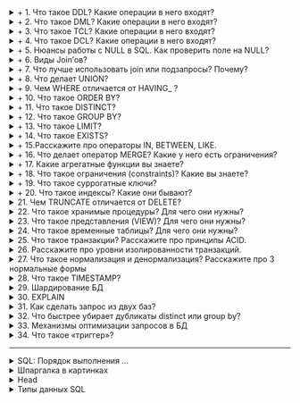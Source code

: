 


<details>
        <summary>+ 1. Что такое DDL? Какие операции в него входят?</summary>

## Что такое DDL? Какие операции в него входят? Рассказать про них.

### DDL (_Data Definition Language_) — язык для определения структуры базы данных. Основные команды:
* **CREATE**: создание новых объектов (_таблиц, индексов и т.д._).
* **ALTER**: изменение структуры существующих объектов.
* **DROP**: удаление объектов и всех данных в них.
* **TRUNCATE**: очистка таблиц (_быстрое удаление данных без удаления структуры_).
* **RENAME**: переименование объектов.


![Виды команд в SQL](/ITM/ITM04_SQL/imgs/2025-03-31_14-14-32.png)

```text
***** из методички *****
DDL (Data Definition Language) -  операторы определения данных :
CREATE создает объект БД (базу, таблицу, представление, пользователя и т. д.),
ALTER изменяет объект (структуру),
DROP удаляет объект;
TRUNCATE удаляет таблицу и создает её пустую заново, но если в таблице были foreigh key, то создать таблицу не получится. rollback после TRUNCATE невозможен
```
---
</details>



<details>
        <summary>+ 2. Что такое DML? Какие операции в него входят?</summary>

## Что такое DML? Какие операции в него входят? Рассказать про них.

### DML (_Data Manipulation Language_) — язык для работы с данными в таблицах. Основные операции:
* **SELECT**: выборка данных.
* **INSERT**: добавление новых строк.
* **UPDATE**: изменение существующих данных.
* **DELETE**: удаление строк.

_Эти команды позволяют взаимодействовать с данными в базе._

```text
***** из методички *****
DML (Data Manipulation Language) - операторы манипуляции данными :
SELECT выбирает данные, удовлетворяющие заданным условиям,
INSERT добавляет новые данные,
UPDATE изменяет существующие данные,
DELETE удаляет данные при выполнении условия WHERE;
```
---
</details>



<details>
        <summary>+ 3. Что такое TCL? Какие операции в него входят?</summary>

## Что такое TCL? Какие операции в него входят? Рассказать про них.

### TCL (_Transaction Control Language_) — это набор операторов `SQL` для управления транзакциями. Основные команды:
* **COMMIT**: сохраняет все изменения транзакции.
* **ROLLBACK**: отменяет все изменения транзакции.
* **SAVEPOINT**: устанавливает точку сохранения для частичного отката.
* **SET TRANSACTION**: задаёт параметры транзакции (_например, уровень изоляции_).

```text
***** из методички *****
TCL (Transaction Control Language) - операторы управления транзакциями :
BEGIN служит для определения начала транзакции
COMMIT применяет транзакцию,
ROLLBACK откатывает все изменения, сделанные в контексте текущей транзакции,
SAVEPOINT разбивает транзакцию на более мелкие.
```
---
</details>



<details>
        <summary>+ 4. Что такое DCL? Какие операции в него входят?</summary>

## Что такое DCL? Какие операции в него входят? Рассказать про них.

### DCL (_Data Control Language_) — набор команд для управления доступом к данным и привилегиями пользователей в базе данных.
* **GRANT**: Выдает привилегии (_например, `SELECT`, `INSERT`, `UPDATE`, `DELETE`_) 
конкретным пользователям или ролям.
* **REVOKE**: Отзыв ранее выданных привилегий.
* **DENY**: Явно запрещает права доступа, 
даже если они уже были предоставлены другим способом (_например, через `GRANT` или членство в группе_).

_Эти команды помогают обеспечить безопасность и контроль над доступом к базе данных._

```text
***** из методички *****
DCL  (Data Control Language) - операторы определения доступа к данным:
GRANT предоставляет пользователю (группе) разрешения на определенные операции с объектом,
REVOKE отзывает ранее выданные разрешения,
DENY Запрещает разрешения, предоставленные пользователю;
```
---
</details>



<details>
        <summary>+ 5. Нюансы работы с NULL в SQL. Как проверить поле на NULL?</summary>

## Нюансы работы с NULL в SQL. Как проверить поле на NULL?

* **Определение**: `NULL` означает отсутствие или неопределённость значения.
* **Сравнение**: Обычные операторы (`=` и `<>`) не работают с `NULL` — 
любые сравнения приводят к неопределённому результату.
* **Проверка**: Для выявления NULL используйте конструкции `IS NULL` и `IS NOT NULL`.

```text
***** из методички *****
NULL - отсутствие данных. 
NULL - специальное значение (псевдозначение), 
которое может быть записано в поле таблицы базы данных. 

NULL соответствует понятию «пустое поле», 
то есть «поле, не содержащее никакого значения».

NULL означает отсутствие, неизвестность информации.
 
Значение NULL не является значением в полном смысле слова: 
по определению оно означает отсутствие значения 
и не принадлежит ни одному типу данных. 
Поэтому NULL не равно ни логическому значению FALSE, 
ни пустой строке, ни 0. 

При сравнении NULL с любым значением будет получен результат NULL, 
а не FALSE и не 0. Более того, NULL не равно NULL!

команды: IS NULL, IS NOT NULL
```
---
</details>



<details>
        <summary>+ 6. Виды Join’ов?</summary>

## Виды Join’ов?

**JOIN** позволяет объединять строки из двух и более таблиц на основе 
логической связи между их столбцами. Объединение происходит по заданному 
условию (обычно через конструкцию ON), что обеспечивает "склеивание" данных 
из разных источников в единое представление.

**Особенности**:

* Порядок таблиц не играет принципиальной роли для `INNER` и `CROSS JOIN`.
* Для внешних соединений (`LEFT`, `RIGHT`) порядок определяет, какая таблица 
является базовой (_откуда берутся все строки_), а отсутствующие значения заменяются на `NULL`.

### 🎯 Типы JOIN и их особенности

| Тип JOIN               | Возвращаемые данные                                                | Ключевая особенность                                             |
|------------------------|--------------------------------------------------------------------|------------------------------------------------------------------|
| **INNER JOIN**         | Только строки, удовлетворяющие условию соединения во всех таблицах | Только те строки, где есть совпадения                            |
| **LEFT (OUTER) JOIN**  | Все строки левой таблицы; правые – только при совпадении           | Если совпадений нет – правые столбцы заполняются NULL            |
| **RIGHT (OUTER) JOIN** | Все строки правой таблицы; левые – только при совпадении           | Если совпадений нет – левые столбцы заполняются NULL             |
| **FULL (OUTER) JOIN**  | Все строки обеих таблиц; отсутствующие значения – NULL             | Полное объединение данных независимо от совпадений               |
| **CROSS JOIN**         | Декартово произведение обеих таблиц (все возможные комбинации)     | Соединение без условия – итоговый набор может быть очень большим |

### 📌 Итог
* `INNER JOIN`: Возвращает только совпадающие строки из обеих таблиц.
* `LEFT/RIGHT JOIN`: Обеспечивают включение всех строк одной из таблиц с заполнением отсутствующих данных значениями NULL.
* `FULL JOIN`: Объединяет все строки из обеих таблиц, компенсируя несоответствия с помощью NULL.
* `CROSS JOIN`: Создает все возможные комбинации, что полезно для генерации декартова произведения, но требует осторожности из‑за потенциального большого объема результатов.

![логические и физические виды JOIN](/ITM/ITM04_SQL/imgs/2025-03-31_14-22-59.png)


![Виды Join’ов](/ITM/ITM04_SQL/imgs/2025-03-28_17-08-34.png)

```text
***** из методички *****
JOIN - оператор языка SQL, который является реализацией операции соединения реляционной алгебры. 
        Предназначен для обеспечения выборки данных из двух таблиц и включения этих данных в один 
        результирующий набор.

        Особенностями операции соединения являются следующее:

        - в схему таблицы-результата входят столбцы обеих исходных таблиц (таблиц-операндов), 
        то есть схема результата является «сцеплением» схем операндов;
        - каждая строка таблицы-результата является «сцеплением» строки из одной таблицы-операнда со 
        строкой второй таблицы-операнда;
        - при необходимости соединения не двух, а нескольких таблиц, операция соединения применяется 
        несколько раз (последовательно).
        
Какие существуют типы JOIN?
(INNER) JOIN Предполагает что в результриующий запрос попадают только те строки которые являются пересичением двух таблиц, которые по условию прописаны в дерективе ON Результатом объединения таблиц являются записи, общие для левой и правой таблиц. 
        Порядок таблиц для оператора не важен, поскольку оператор является симметричным. Дефолт - INNER

        LEFT (OUTER) JOIN Объединение которое предполагает что в результирующий запрос попадают все строки из таблицы A(левой таблицы) и те строки из таблицы B у которых есть пресечения с А недостоищие строки заполняются NULL.Кортежи из внутреннего соединения, и не вошедшие во внутреннее соединение 
        кортежи из левого источника. Атрибуты в кортежах, которые не имеют совпадений по общим столбцам
        заполняются неопределенными значениями. Порядок таблиц для оператора важен, поскольку оператор 
        не является симметричным.

        RIGHT (OUTER) JOIN Объединение которое предполагает что в результирующий запрос попадают все строки из таблицы B(правой таблицы) и те строки из таблицы А у которых есть пресечения с B недостоищие строки заполняются NULL

        FULL (OUTER) JOIN Результатом объединения таблиц являются все записи, которые присутствуют в
        таблицах. Порядок таблиц для оператора не важен, поскольку оператор является симметричным. Сочетание IINER - LEFT - RIGHT

        CROSS JOIN (декартово произведение) - полное соединение двух таблиц (Все - Со всем) Перекрестное соединение создает декартовое произведение между двумя таблицами, возвращая все возможные комбинации всех строк. Он не имеет предложения on, потому что вы просто соединяете все со всем. A full outer join представляет собой комбинацию a left outer и right outer join. Он возвращает все строки в обеих таблицах, которые соответствуют запросу where, и в тех случаях, когда условие on не может быть выполнено для этих строк, оно помещает значения null для незапущенных полей.
        NATURAL JOIN  - может работать без ON
      
        Обратите внимание, в этом запросе нет необходимости указывать какие-либо критерии объединения,
        поскольку предложение NATURAL JOIN автоматически определяет столбцы, имеющие одинаковые имена 
        в обеих объединяемых таблицах, и помещает их в «скрытое» предложение USING. Если  первичные и 
        внешние ключи имеют одинаковые имена, этот подход может показаться полезным, однако это не так.     
```
---
</details>



<details>
        <summary>+ 7. Что лучше использовать join или подзапросы? Почему?</summary>

## Что лучше использовать join или подзапросы? Почему?

### 🆚 JOIN vs Подзапросы
#### JOIN:
* Более понятен и часто эффективнее оптимизируется СУБД.
* Удобен, если столбцы в выборке SELECT задействуют данные из нескольких таблиц.

#### Подзапросы:
* Предпочтительны для расчёта агрегатных значений и их сравнений в главных запросах.
* Подходят для сложных фильтраций и вложенных логик.

🔥 **Вывод**: Обычно лучше использовать `JOIN`, но подзапросы подходят для специфичных задач, 
таких как сравнение агрегатов или более сложные условия.🚀

```text
***** из методички *****
Обычно лучше использовать JOIN, поскольку в большинстве 
случаев он более понятен и лучше оптимизируется СУБД 
(но 100% этого гарантировать нельзя). 

Так же JOIN имеет заметное преимущество над подзапросами 
в случае, когда список выбора SELECT содержит столбцы более чем из одной таблицы.

Подзапросы лучше использовать в случаях, когда нужно вычислять 
агрегатные значения и использовать их для сравнений во внешних запросах.
```
---
</details>



<details>
        <summary>+ 8. Что делает UNION?</summary>

## Что делает UNION?

**Основная суть**: `UNION` объединяет результаты двух или более SQL-запросов 
в один итоговый набор строк, при условии, что:
* Каждый запрос возвращает **одинаковое** количество столбцов.
* Типы данных соответствующих столбцов **совместимы**.

**Порядок строк**: Результирующий набор не гарантирует определённый порядок строк. 
Для получения отсортированного результата используйте конструкцию `ORDER BY`.

![UNION img](/ITM/ITM04_SQL/imgs/2025-03-28_17-23-08.png)

```text
***** из методички *****
В языке SQL ключевое слово UNION применяется для объединения результатов двух SQL-запросов в единую таблицу, состоящую из схожих записей. Оба запроса должны возвращать одинаковое число столбцов и совместимые типы данных в соответствующих столбцах. Необходимо отметить, что UNION сам по себе не гарантирует порядок записей. Записи из второго запроса могут оказаться в начале, в конце или вообще перемешаться с записями из первого запроса. В случаях, когда требуется определенный порядок, необходимо использовать ORDER BY.
Разница между UNION и UNION ALL заключается в том, что UNION будет пропускать дубликаты записей, тогда как UNION ALL будет включать дубликаты записей.
```
---
</details>



<details>
        <summary>+ 9. Чем WHERE отличается от HAVING_ ?</summary>

## Чем WHERE отличается от HAVING _(ответа про то что используются в разных частях запроса - недостаточно)_?

### 🔍 Отличия _SQL_ `WHERE` vs `HAVING`
**1. Порядок выполнения**
* **WHERE**: Применяется **до** выполнения группировки (`GROUP BY`).  
Фильтрует отдельные строки, уменьшая объем данных для последующей агрегации. 🚀   
**Преимущество**: Позволяет оптимизировать запрос, исключая ненужные данные.   


* **HAVING**: Применяется **после** группировки (`GROUP BY`), фильтруя уже сформированные группы. 🚀   
**Преимущество**: Позволяет использовать агрегатные функции (например, `SUM()`, `COUNT()`) для условия фильтрации.  

---
2. **Использование агрегатных функций и псевдонимов**
* **WHERE**: Не допускает использования агрегатных функций. 👍  
Можно использовать псевдонимы всегда.


* **HAVING**: Позволяет использовать агрегатные функции, 
что делает его незаменимым для фильтрации агрегированных данных. 👍  
Псевдонимы можно применять, если они относятся к результату агрегатных функций.

---
3. **Таблица сравнения**

   | Критерий               | WHERE                            | HAVING                                   |
   |------------------------|----------------------------------|------------------------------------------|
   | **Порядок выполнения** | До группировки (`GROUP BY`)      | После группировки (`GROUP BY`)           |
   | **Агрегатные функции** | Не разрешены                     | Разрешены                                |
   | **Фильтрация**         | Отдельных строк                  | Групп или агрегатов                      |
   | **Оптимизация**        | Сокращает объем данных заранее   | Применяется к уже сгруппированным данным |


---
   🎯 Итог
* **WHERE**: Используется для предварительной фильтрации строки до агрегации, 
что улучшает производительность.


* **HAVING**: Применяется для фильтрации сгруппированных данных 
с использованием агрегатных функций, позволяя работать с итоговыми значениями.

```text
***** из методички *****
WHERE нельзя использовать с агрегатными функциями, HAVING можно (предикаты тоже).
В HAVING можно использовать псевдонимы только если они используются для наименования результата агрегатной функции, в WHERE можно всегда.
HAVING стоит после GROUP BY, но может использоваться и без него. При отсутствии предложения GROUP BY агрегатные функции применяются ко всему выходному набору строк запроса, т.е. в результате мы получим всего одну строку, если выходной набор не пуст.


Во-первых, в HAVING и только в нём можно писать условия по агрегатным функциям (SUM, COUNT, MAX, MIN и т. д.). То есть если вы хотите сделать что-то вроде COUNT(*) > 10, то это возможно сделать только в HAVING. "Почему бы не оставить только HAVING?" - спросите вы. Всё кроется в том, как SQL Server выполняет запрос, в каком порядке происходит его разбор и работа с данными. WHERE выполняется до формирования групп GROUP BY. Это нужно для того, чтобы можно было оперировать как можно меньшим количеством данных и сэкономить ресурсы сервера и время пользователя. Следующим этапом формируются группы, которые указаны в GROUP BY. После того как сформированы группы, можно накладывать условия на результаты агрегатных функций. И тут как раз наступает очередь HAVING: выполняются условия, которые вы задали.
```
---
</details>



<details>
        <summary>+ 10. Что такое ORDER BY?</summary>

## Что такое ORDER BY?

### 🚀 Основная цель:
**ORDER BY** позволяет упорядочить результаты запроса в _SQL_ на основе значений выбранных столбцов.

### 🎯 Особенности:
* **Сортировка по столбцам**: Можно выбрать один или несколько столбцов для сортировки.


* **Множественная сортировка**: Столбцы упорядочиваются один внутри другого, например, сначала по `A`, затем по `B`.


* **Порядок**:
    * `ASC`: По возрастанию (по умолчанию).
    * `DESC`: По убыванию.


* **Применение**: Обеспечивает удобство анализа данных, особенно при большом наборе строк.

### Пример визуализации:
🔽 Использование `ORDER BY SELECT * FROM table_name ORDER BY column_name ASC`;

📌 Вывод: Логичный инструмент для сортировки данных с возможностью задавать направление и комбинировать столбцы. Упростите анализ данных благодаря ORDER BY! 🚀

```text
***** из методички *****
ORDER BY (сортировка по выбранному столбцу)  упорядочивает вывод запроса согласно значениям в том или ином количестве выбранных столбцов. Многочисленные столбцы упорядочиваются один внутри другого. Возможно определять возрастание ASC или убывание DESC для каждого столбца. По умолчанию установлено - возрастание.
```
---
</details>



<details>
        <summary>+ 11. Что такое DISTINCT?</summary>

## Что такое DISTINCT?

**DISTINCT** — это ключевое слово _SQL_, которое исключает повторяющиеся строки 
в результатах запроса, обеспечивая выбор только уникальных значений.

### 📌 Основные моменты
* **Расположение в запросе**: Используется сразу после оператора `SELECT` 
и перед перечислением столбцов.  
**Пример синтаксиса**: > `SELECT DISTINCT column1, column2 FROM table_name`;  


* **Назначение**: Исключает дублирование строк, что особенно полезно, когда важен 
только уникальный набор данных. Если среди результатов есть повторяющиеся записи, 
`DISTINCT` оставляет только **одну** из них.


* **Особенности**:
    * Применимо как к **одному** столбцу, так и к набору столбцов.
    * При использовании **нескольких** столбцов уникальность определяется **комбинацией** их значений.
    * Помогает улучшить точность выборки и упростить анализ данных, **устраняя избыточные** записи.

```text
***** из методички *****
DISTINCT (исключает дублирование строк)  указывает, что для вычислений используются только уникальные значения столбца. После SELECT и перед FROM. 
```
---
</details>



<details>
        <summary>+ 12. Что такое GROUP BY?</summary>

## Что такое GROUP BY?

`GROUP BY` — это ключевой оператор SQL, который группирует строки, 
имеющие **одинаковые** значения в указанных столбцах, для дальнейшего применения 
агрегатных функций (например, `COUNT()`, `SUM()`, `AVG()` и др.). 
При группировке все значения `NULL` считаются равными и попадают в одну группу.

### 📌 Основные моменты
* **Агрегация данных**: Позволяет объединять строки в группы для вычисления итоговых значений, 
что удобно для сводных отчетов и аналитики.


* **Применение агрегатных функций**: После группировки можно применять функции, 
которые работают с данными группы, чтобы вывести суммарную, среднюю или иную статистику по каждой группе.


* **Обработка `NULL`**: Все записи с `NULL` в столбце, по которому осуществляется группировка, 
формируют одну группу, так как `NULL` считается равным `NULL` в контексте `GROUP BY`.

```text
***** из методички *****
GROUP BY (группировка данных) используется для агрегации записей результата по заданным атрибутам.
Cоздает отдельную группу для всех возможных значений (включая значение NULL)
При использовании GROUP BY все значения NULL считаются равными.

```
---
</details>



<details>
        <summary>+ 13. Что такое LIMIT?</summary>

## Что такое LIMIT?

`LIMIT` – для ограничения количества выводимых записей в результате запроса.   
`OFFSET` - пропустить заданное кол-во записей

```sql
SELECT * FROM table LIMIT 10 OFFSET 5; -- Пропустить 5 записей, вывести 10
```

```text
***** из методички *****
Позволяет ограничить количество выводимых записей. После FROM
```
---
</details>



<details>
        <summary>+ 14. Что такое EXISTS?</summary>

## Что такое EXISTS?

`EXISTS` – логический оператор в SQL, который проверяет наличие записей в подзапросе.  

🔹 Возвращает **TRUE**, если подзапрос содержит **хотя бы одну** строку.  
🔹 Возвращает **FALSE**, если подзапрос **не возвращает данных**.  
🔹 Используется для оптимизации запросов, особенно с **WHERE** или **NOT EXISTS**.  

Пример:

```sql
SELECT * FROM users u WHERE EXISTS (SELECT 1 FROM orders o WHERE o.user_id = u.id);
```

✅ Выведет пользователей, у которых есть заказы.  

```text
***** из методички *****
EXISTS берет подзапрос, как аргумент, и оценивает его как TRUE, 
если подзапрос возвращает какие-либо записи и FALSE, если нет. 

Возвращает значение TRUE, 
если вложенный запрос содержит хотя бы одну строку
```
---
</details>



<details>
        <summary>+ 15.Расскажите про операторы IN, BETWEEN, LIKE.</summary>

## Расскажите про операторы `IN`, `BETWEEN`, `LIKE`.

### 🔹 SQL: IN, BETWEEN, LIKE
* `IN` ✔️ Проверяет наличие значения в списке. Пример (синтаксически): WHERE column IN ('value1', 'value2', ...)


* `BETWEEN` ✔️ Определяет диапазон значений (включительно). ✔️ Первое значение – минимальное, второе – максимальное. Пример: WHERE column BETWEEN low AND high


* `LIKE` ✔️ Ищет строки по шаблону – применимо к типам CHAR и VARCHAR. ✔️ Использует подстановочные символы:
    * `%` — любое число символов.
    * `_` — ровно один символ. Пример: WHERE column LIKE '%pattern%'

```text
***** из методички *****
•        IN - определяет наличие данных в масиве.
SELECT * FROM Persons WHERE name IN ('Ivan','Petr','Pavel');

•        BETWEEN определяет диапазон значений. В отличие от IN, 
BETWEEN чувствителен к порядку, и первое значение в предложении 
должно быть первым по алфавитному или числовому порядку.
SELECT * FROM Persons WHERE age BETWEEN 20 AND 25;

•        LIKE применим только к полям типа CHAR или VARCHAR, 
с которыми он используется чтобы находить подстроки. 
В качестве условия используются символы шаблонизации (wildkards) 
- специальные символы, которые могут соответствовать чему-нибудь: 
    % Любая строка, содержащая ноль или более символов 
    _ (подчеркивание) Любой одиночный символ. 
        Например, 'b_t' будет соответствовать словам 'bat' 
        или 'bit', но не будет соответствовать 'brat'.
    % замещает последовательность любого числа символов. 
        Например '%p%t' будет соответствовать словам 
        'put', 'posit', или 'opt', но не 'spite'.
SELECT * FROM UNIVERSITY WHERE NAME LIKE '%o';
```
---
</details>



<details>
        <summary>+ 16. Что делает оператор MERGE? Какие у него есть ограничения?</summary>

## Что делает оператор `MERGE`? Какие у него есть ограничения?

### ✅ `MERGE` - объединить (_слияние_) данные из одной таблицы с другой на основе условия (`ON`). 
В зависимости от соответствия выполняется:   
✔ `UPDATE`, если запись найдена в обеих таблицах.   
✔ `INSERT`, если запись отсутствует в целевой таблице.   
✔ _(Дополнительно)_ `DELETE`, если запись есть в целевой, но нет в источнике.   

### 📌 Ограничения `MERGE`
* ❌ **Нельзя **изменять поля из `ON`** — вызывает ошибки.  
* 🔄 Дубликаты** в источнике → ошибка.  
* 🐢 **Производительность** — требует индексы для ускорения.  
* 🔍 **Race Condition** — при параллельных изменениях возможны ошибки.  
* 🚫 **Ограниченная поддержка** — нет в **MySQL**, **SQLite**.  

### 📌 Использовать `MERGE`, когда:
* Требуется **объединить** данные из разных таблиц.   
* Нужно выполнять **обновление + вставку** в одном запросе.   

---
### 📊 Синтаксис (SQL Server, Oracle, PostgreSQL 15+):
```sql
MERGE INTO TargetTable AS t
USING SourceTable AS s
ON (t.id = s.id)  
WHEN MATCHED THEN  
    UPDATE SET t.value = s.value  
WHEN NOT MATCHED THEN  
    INSERT (id, value) VALUES (s.id, s.value)  
WHEN NOT MATCHED BY SOURCE THEN  
    DELETE;  -- (опционально) удаление записей, которых нет в источнике
```
---
```text
***** из методички *****
MERGE позволяет осущ-ть слияние данных 1й таблицы с данными 2й таблицы. 
При слиянии таблиц проверяется условие, и если оно истинно, 
то выполняется UPDATE, а если нет - INSERT. 

При этом изменять поля таблицы в секции UPDATE, 
по которым идет связывание двух таблиц, нельзя.


MERGE Ships AS t  -- таблица, которая будет меняться
USING (SELECT запрос ) AS s ON (t.name = s.ship)  -- условие слияния
    THEN UPDATE SET t.launched = s.year -- обновление
WHEN NOT MATCHED -- если условие не выполняется
    THEN INSERT VALUES(s.ship, s.year) -- вставка
        
        
MERGE dbo.TestTable AS T_Base --Целевая таблица 
USING dbo.TestTableDop AS T_Source --Таблица источник 
ON (T_Base.ProductId = T_Source.ProductId) --Условие объединения 
WHEN MATCHED THEN --Если истина (UPDATE) 
    UPDATE SET 
    ProductName = T_Source.ProductName, 
    Summa = T_Source.Summa 
WHEN NOT MATCHED THEN --Если НЕ истина (INSERT) 
    INSERT (ProductId, ProductName, Summa) 
    VALUES (T_Source.ProductId, T_Source.ProductName, T_Source.Summa) 
```
---
</details>



<details>
        <summary>+ 17. Какие агрегатные функции вы знаете?</summary>

## Какие агрегатные функции вы знаете?

### 🔢 Агрегатные функции
**Определение**: Функции, объединяющие набор значений и возвращающие одно итоговое значение.

### Основные агрегатные функции:
* `COUNT`: Подсчитывает количество строк, удовлетворяющих условию.
* `SUM`: Вычисляет сумму значений указанного столбца.
* `AVG`: Вычисляет среднее значение.
* `MAX`: Определяет максимальное значение.
* `MIN`: Определяет минимальное значение.

**Примечание**: Часто используются вместе с `GROUP BY` для агрегирования данных по группам. 🚀

```text
***** из методички *****
Агрегатных функции - функции, которые берут группы значений и сводят их к одиночному значению.
Несколько агрегатных функций:
COUNT - производит подсчет записей, удовлетворяющих условию запроса;
SUM - вычисляет арифметическую сумму всех значений колонки;
AVG - вычисляет среднее арифметическое всех значений;
MAX - определяет наибольшее из всех выбранных значений;
MIN - определяет наименьшее из всех выбранных значений.
```
---
</details>



<details>
        <summary>+ 18. Что такое ограничения (constraints)? Какие вы знаете?</summary>

## Что такое ограничения (constraints)? Какие вы знаете?

### 🔐 Ограничения (_Constraints_)
* `NOT NULL`  
📝 Гарантирует, что поле **не может быть пустым** (`NULL`).


* `UNIQUE`  
📝 Обеспечивает **уникальность** значения в столбце.  
ℹ️ Может допускать ограниченное количество `NULL` (_например, одна запись в некоторых СУБД_).   


* `PRIMARY KEY`  
📝 Комбинация `NOT NULL` + `UNIQUE`. 🚀  
Создает **кластерный индекс** и однозначно идентифицирует запись.  
ℹ️ Таблица может иметь только один `PRIMARY KEY`.   


* `FOREIGN KEY`  
📝 Создает **связь** между таблицами, ссылаясь на `PRIMARY KEY` другой таблицы.  
ℹ️ Значение может быть `NULL`, если не наложено ограничение `NOT NULL`.   


* `CHECK`  
📝 Проверяет, удовлетворяет ли значение **заданному условию** или диапазону.   


* `DEFAULT`  
📝 Задает **значение по умолчанию** для столбца, если иное не указано.


### ❓ Отличия `PRIMARY KEY` от `UNIQUE`
`PRIMARY KEY` 
> ✔️ Создает кластерный индекс   
> ✔️ Не допускает `NULL`   
> ✔️ Только один на таблицу

`UNIQUE` 
> ✔️ Обычно создает некластерный индекс   
> ✔️ Может допускать `NULL` (_одну или несколько, в зависимости от СУБД_)

---

```text
***** из методички *****
Ограничения - это ключевае слова, которые помогают установить правила размещения данных в базе. Используются при создании БД.

NOT NULL указывает, что значение не может быть пустым.
UNIQUE обеспечивает отсутствие дубликатов.
PRIMARY KEY - комбинация NOT NULL и UNIQUE. Помечает каждую запись в базе данных уникальным значением.
CHECK проверяет вписывается ли значение в заданный диапазон ( s_id int CHECK(s_id > 0) )
FOREIGN KEY создает связь между двумя таблицами и защищает от действий, которые могут нарушить связи между таблицами. FOREIGN KEY в одной таблице указывает на PRIMARY KEY в другой.
DEFAULT устанавливает значение по умолчанию, если значения не предоствлено (name VARCHAR(20) DEFAULT 'noname').

Какие отличия между PRIMARY и UNIQUE?
По умолчанию PRIMARY создает кластерный индекс на столбце, а UNIQUE - некластерный. PRIMARY не разрешает NULL записей, в то время как UNIQUE разрешает одну (а в некоторых СУБД несколько) NULL запись.
Таблица может иметь один PRIMARY KEY и много UNIQUE.

Может ли значение в столбце, на который наложено ограничение FOREIGN KEY, равняться NULL?
Может, если на данный столбец не наложено ограничение NOT NULL.
```
---
</details>



<details>
        <summary>+ 19. Что такое суррогатные ключи?</summary>

## Что такое суррогатные ключи?
**Определение**: Искусственно созданное, автоинкрементное поле для уникальной идентификации записи.

**Назначение**: Заменяет естественный ключ, не связанный с бизнес-данными.

**Преимущества**:
* Простота и стабильность _(не меняется при обновлении содержательных данных)_.
* Удобство при создании связей между таблицами.

\\* В таблице может быть **только один** первичный ключ. 
Если используется **суррогатный ключ**, то его следует назначить как **основной**, 
а прежний _естественный_ ключ можно определить как _уникальное ограничение (уникальный ключ)_,

---
Пример:
```sql
CREATE TABLE Employees (
    EmployeeID INT AUTO_INCREMENT PRIMARY KEY, -- Суррогатный ключ
    FirstName VARCHAR(50),
    LastName VARCHAR(50)
);
```

В этом примере поле `EmployeeID` автоматически генерируется 
и служит уникальным идентификатором каждой записи.

---

```text
***** из методички *****
    Суррога́тный ключ — это дополнительное служебное поле, 
автоматически добавленное к уже имеющимся информационным 
полям таблицы, предназначение которого — служить первичным ключом. 
 
В качестве первичного ключа может использоваться:
* Естественный Ключ (ЕК) – набор атрибутов описываемой записью сущности, 
    уникально её идентифицирующий 
    (например, номер паспорта для человека) или
* Суррогатный Ключ (СК) – автоматически сгенерированное поле, 
    никак не связанное с информационным содержанием записи. 
    
Обычно в роли СК выступает автоинкрементное поле типа INTEGER.
```
---
</details>



<details>
        <summary>+ 20. Что такое индексы? Какие они бывают?</summary>

## Что такое индексы? Какие они бывают?

### 🔍 Индексы в БД
**Индексы** – структуры, ускоряющие поиск и выборку данных из таблиц путём **упорядоченного доступа**.

### 🛠 Основные характеристики
* **Ускорение запросов**: Позволяют быстро находить данные, сокращая время выборки. 🚀   
Эффективно для повышения производительности.


* **Структура**: Обычно реализуются через **бинарные деревья**, что обеспечивает быструю навигацию.

### 🔹 Типы индексов

| Тип индекса                            | Описание                                                                                                                                    |
|----------------------------------------|---------------------------------------------------------------------------------------------------------------------------------------------|
| **Уникальный (Unique)**                | Гарантирует отсутствие дублирующихся значений. Если столбец уже является PRIMARY KEY, уникальный индекс может быть избыточным.              |
| **Кластеризованный (Clustered)**       | Физически сортирует данные таблицы; может включать до 16 столбцов с суммарной длиной до 900 байт. Реальные данные хранятся в самом индексе. |
| **Некластеризованный (Non-Clustered)** | Отдельная структура, указывающая на местонахождение данных в таблице, позволяющая извлекать данные без прямого обращения к таблице.         |


### ⚖️ Плюсы и минусы
* **Преимущества**: 🚀 Быстрый доступ к данным, значительное ускорение запросов.


* **Недостатки**: 🛠 Дополнительная нагрузка при операциях вставки, 
обновления или удаления – индексы требуют обновления.

---
#### Подробнее:

| Наименование                      | Краткая суть и принцип действия                            | Когда целесообразно применять                                                 |
|-----------------------------------|------------------------------------------------------------|-------------------------------------------------------------------------------|
|                                   |                                                            |                                                                               |
| **Кластерный**                    | Упорядочивает данные таблицы физически по значениям ключа. | Для ускорения запросов, работающих с диапазонами или сортировкой.             |
| **Некластерный**                  | Хранит указатели на строки, без изменения порядка таблицы. | Для быстрого поиска по отдельным столбцам или для нестандартных выборок.      |
| **Уникальный**                    | Гарантирует, что значения в столбце уникальны.             | Для предотвращения дублирования данных, например, в ключевых столбцах.        |
|                                   |                                                            |                                                                               |
| **Полнотекстовый**                | Индексирует текстовые данные для быстрого поиска.          | Для работы с большими объемами текстовой информации (поиск по текстам).       |
| **Составной**                     | Включает несколько столбцов для индекации.                 | Полезны для сложных запросов, содержащих условия по нескольким столбцам.      |
| **Хэш-индекс**                    | Быстрый поиск по хеш-таблицам, не подходит для диапазонов. | Эффективны для равенства, но не подходят для диапазонных запросов.            |
| **B-дерево**                      | Балансирует дерево для быстрого доступа к данным.          | При больших объемах данных и динамических запросах.                           |
|                                   |                                                            |                                                                               |
| **Индекс пространственного типа** | Сохраняет и ищет геометрическую информацию.                | Для работы с геоданными и картами.                                            |
| **GiST-индекс**                   | Генерализированные индексы для сложных типов данных.       | Для сложных запросов и типов данных.                                          |
| **XML-индекс**                    | Оптимизирует доступ к данным в формате XML.                | При частых запросах к структурам или элементам XML.                           |
| **Bitmap-индекс**                 | Использует битовые массивы для хранения значений.          | Для столбцов с ограниченным количеством уникальных значений (флаги, статусы). |
|                                   |                                                            |                                                                               |


```text
***** из методички *****
Индексы относятся к методу настройки производительности, позволяющему быстрее извлекать записи из таблицы. Индекс создает структуру для индексируемого поля. Необходимо просто добавить указатель индекса в таблицу.                                    Содержит структуры бинарных деревьев

Есть три типа индексов, а именно:

Уникальный индекс (Unique Index): этот индекс не позволяет полю иметь повторяющиеся значения. Если первичный ключ определен, уникальный индекс применен автоматически.
Кластеризованный индекс (Clustered Index): Кластеризованный индекс хранит реальные строки данных в листьях индекса. Возвращаясь к предыдущему примеру, это означает что строка данных, связанная со значение ключа, равного 123 будет храниться в самом индексе. Важной характеристикой кластеризованного индекса является то, что все значения отсортированы в определенном порядке либо возрастания, либо убывания. Таким образом, таблица или представление может иметь только один кластеризованный индекс. В дополнение следует отметить, что данные в таблице хранятся в отсортированном виде только в случае если создан кластеризованный индекс у этой таблицы.
Таблица не имеющая кластеризованного индекса называется кучей.
Некластеризованный индекс (Non-Clustered Index): Создаются только после клатерного индекса, создаются автоматически при объявлении столбца UNIQUE.В отличие от кластеризованного индекса, листья некластеризованного индекса содержат только те столбцы (ключевые), по которым определен данный индекс, а также содержит указатель на строки с реальными данными в таблице. Это означает, что системе подзапросов необходима дополнительная операция для обнаружения и получения требуемых данных. Содержание указателя на данные зависит от способа хранения данных: кластеризованная таблица или куча. Если указатель ссылается на кластеризованную таблицу, то он ведет к кластеризованному индексу, используя который можно найти реальные данные.



Как создать индекс? b3
Индекс можно создать либо с помощью выражения CREATE INDEX:
CREATE INDEX index_name ON table_name (column_name)
либо указав ограничение целостности в виде уникального UNIQUE или первичного PRIMARY ключа в операторе создания таблицы CREATE TABLE.



Имеет ли смысл индексировать данные, имеющие небольшое количество возможных значений?
Примерное правило, которым можно руководствоваться при создании индекса - если объем информации (в байтах) НЕ удовлетворяющей условию выборки меньше, чем размер индекса (в байтах) по данному условию выборки, то в общем случае оптимизация приведет к замедлению выборки.Часто выполняем запросы тогда имеет смысл индексировать. Но потеряем скорость в UPDATE в INSERT и DELETE



Когда полное сканирование набора данных выгоднее доступа по индексу?
Полное сканирование производится многоблочным чтением. Сканирование по индексу - одноблочным. Также, при доступе по индексу сначала идет сканирование самого индекса, а затем чтение блоков из набора данных. Число блоков, которые надо при этом прочитать из набора зависит от фактора кластеризации. Если суммарная стоимость всех необходимых одноблочных чтений больше стоимости полного сканирования многоблочным чтением, то полное сканирование выгоднее и оно выбирается оптимизатором.
Таким образом, полное сканирование выбирается при слабой селективности предикатов зароса и/или слабой кластеризации данных, либо в случае очень маленьких наборов данных.
```
---
</details>



<details>
        <summary>21. Чем TRUNCATE отличается от DELETE?</summary>

## Чем TRUNCATE отличается от DELETE?

```text
***** из методички *****
```
---
</details>



<details>
        <summary>22. Что такое хранимые процедуры? Для чего они нужны?</summary>

## Что такое хранимые процедуры? Для чего они нужны?

```text
***** из методички *****
```
---
</details>



<details>
        <summary>23. Что такое представления (VIEW)? Для чего они нужны?</summary>

## Что такое представления (VIEW)? Для чего они нужны?

```text
***** из методички *****
```
---
</details>



<details>
        <summary>24. Что такое временные таблицы? Для чего они нужны?</summary>

## Что такое временные таблицы? Для чего они нужны?

```text
***** из методички *****
```
---
</details>



<details>
        <summary>25. Что такое транзакции? Расскажите про принципы ACID.</summary>

## Что такое транзакции? Расскажите про принципы ACID.

```text
***** из методички *****
```
---
</details>



<details>
        <summary>26. Расскажите про уровни изолированности транзакций.</summary>

## Расскажите про уровни изолированности транзакций.

```text
***** из методички *****
```
---
</details>



<details>
        <summary>27. Что такое нормализация и денормализация? Расскажите про 3 нормальные формы</summary>

## Что такое нормализация и денормализация? Расскажите про 3 нормальные формы??

```text
***** из методички *****
```
---
</details>



<details>
        <summary>28. Что такое TIMESTAMP?</summary>

## Что такое TIMESTAMP?

```text
***** из методички *****
```
---
</details>



<details>
        <summary>29. Шардирование БД</summary>

## Шардирование БД

```text
***** из методички *****
```
---
</details>



<details>
        <summary>30. EXPLAIN</summary>

## EXPLAIN

```text
***** из методички *****
```
---
</details>



<details>
        <summary>31. Как сделать запрос из двух баз?</summary>

## Как сделать запрос из двух баз?

```text
***** из методички *****
```
---
</details>



<details>
        <summary>32. Что быстрее убирает дубликаты distinct или group by?</summary>

## Что быстрее убирает дубликаты distinct или group by?

```text
***** из методички *****
```
---
</details>



<details>
        <summary>33. Механизмы оптимизации запросов в БД</summary>

## Механизмы оптимизации запросов в БД

```text
***** из методички *****
```
---
</details>



<details>
        <summary>34. Что такое «триггер»?</summary>

## Что такое «триггер»?

```text
***** из методички *****
```
---
</details>


---



<details>
        <summary>SQL: Порядок выполнения ...</summary>

![Порядок выполнения оконных функций в SELECT](/ITM/ITM04_SQL/imgs/2025-03-28_21-24-09.png)

---
</details>



<details>
        <summary>Шпаргалка в картинках</summary>

---
## Логические виды JOIN
![логические и физические виды JOIN](/ITM/ITM04_SQL/imgs/2025-03-31_14-22-59.png)
[источник](https://www.youtube.com/watch?v=ssmmckc3F3c&t=70s)

---
## Физические виды JOIN
т.е. то, как алгоритмы заложены внутрь этого JOIN`а

1. **Nested Loops Join** (_Соединение вложенными циклами_):   
* **Описание**: Для каждой строки из первой (внешней) таблицы 
выполняется поиск соответствующих строк во второй (внутренней) таблице.
* **Применение**: Эффективен при небольших объемах данных 
или когда внутренняя таблица индексирована по полю соединения.
* **Преимущества**: Простота реализации; хорошая производительность при малых объемах данных.
* **Недостатки**: Может быть неэффективен при больших объемах данных 
из-за многократного обращения к внутренней таблице.

2. **Merge Join** (_Соединение слиянием_):
* Описание: Обе таблицы предварительно сортируются по ключу соединения, 
после чего происходит их последовательное объединение. [Habr](https://habr.com/ru/articles/656877/)
* Применение: Эффективен, когда обе таблицы уже отсортированы 
по ключу соединения или имеют соответствующие индексы.
* Преимущества: Высокая производительность при работе с большими отсортированными наборами данных.
* Недостатки: Требует предварительной сортировки, что может быть затратным по времени и ресурсам.

3. **Hash Join** (_Хеш-соединение_):
* Описание: Создается хеш-таблица из одной таблицы по ключу соединения, 
затем строки из второй таблицы сопоставляются с этой хеш-таблицей.
* Применение: Предпочтителен при отсутствии индексов и при работе с большими объемами данных.
* Преимущества: Хорошая производительность при соединении больших неотсортированных таблиц.
* Недостатки: Потребляет дополнительную память для хранения хеш-таблицы; 
может быть неэффективен при ограниченных ресурсах памяти.

---

![Виды команд в SQL](/ITM/ITM04_SQL/imgs/2025-03-31_14-14-32.png)
![Типы данных в SQL](/ITM/ITM04_SQL/imgs/2025-03-31_14-16-29.png)

---
</details>



<details>
        <summary>Head</summary>

```text
***** из методички *****
```
---
</details>



<details>
        <summary>Типы данных SQL</summary>

| Категория     | Тип       | Размер (в байтах) | Описание                         |
|---------------|-----------|-------------------|----------------------------------|
| Числовые      | TINYINT   | 1                 | Малое целое число                |
| Числовые      | SMALLINT  | 2                 | Небольшое целое число            |
| Числовые      | INT       | 4                 | Стандартное целое число          |
| Числовые      | BIGINT    | 8                 | Большое целое число              |
| Числовые      | NUMERIC   | var               | Фиксированная точность           |
| Числовые      | FLOAT     | 4                 | Число с одинарной точностью      |
| Числовые      | DOUBLE    | 8                 | Число с двойной точностью        |
| Строковые     | CHAR      | var               | Фиксированная строка             |
| Строковые     | VARCHAR   | var               | Переменная строка                |
| Строковые     | TEXT      | var               | Большой текстовый блок           |
| Логические    | BOOLEAN   | 1                 | TRUE или FALSE                   |
| Дата и время  | DATE      | 4                 | Дата                             |
| Дата и время  | TIME      | 4                 | Время                            |
| Дата и время  | TIMESTAMP | 8                 | Дата и время                     |
| Дата и время  | INTERVAL  | 12                | Временной интервал               |
| Прочие        | JSON      | var               | JSON формат                      |
| Прочие        | ARRAY     | var               | Массив значений                  |
| Прочие        | UUID      | 16                | Уникальный идентификатор         |
| Прочие        | XML       | var               | XML формат                       |
| Прочие        | CIDR      | 8–16              | IP-адрес с маской                |

---
</details>



